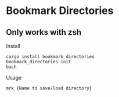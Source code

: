 # Bookmark Directories
## Only works with zsh
Install
```
cargo install bookmark_directories
bookmark_directories init
bash
```
Usage
```
mrk {Name to save/load directory}
```
